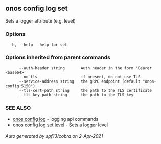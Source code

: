 ## onos config log set

Sets a logger attribute (e.g. level)

### Options

```
  -h, --help   help for set
```

### Options inherited from parent commands

```
      --auth-header string       Auth header in the form 'Bearer <base64>'
      --no-tls                   if present, do not use TLS
      --service-address string   the gRPC endpoint (default "onos-config:5150")
      --tls-cert-path string     the path to the TLS certificate
      --tls-key-path string      the path to the TLS key
```

### SEE ALSO

* [onos config log](onos_config_log.md)	 - logging api commands
* [onos config log set level](onos_config_log_set_level.md)	 - Sets a logger level

###### Auto generated by spf13/cobra on 2-Apr-2021
